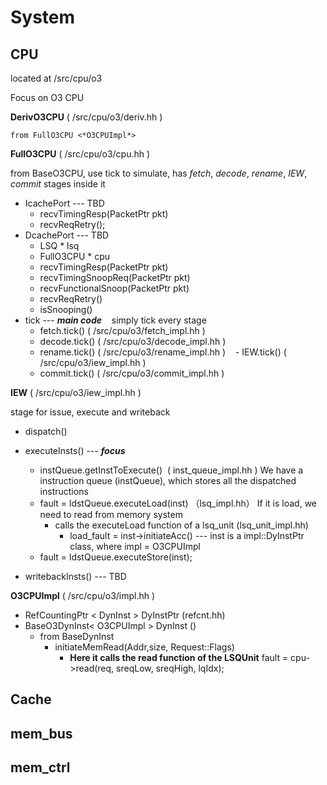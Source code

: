 # System

## CPU
located at /src/cpu/o3

Focus on O3 CPU 

**DerivO3CPU** ( /src/cpu/o3/deriv.hh ) 

    from FullO3CPU <*O3CPUImpl*>

**FullO3CPU** ( /src/cpu/o3/cpu.hh ) 

from BaseO3CPU, use tick to simulate, has *fetch*, *decode*, *rename*, *IEW*, *commit* stages inside it 
    
* IcachePort --- TBD
    - recvTimingResp(PacketPtr pkt)
    - recvReqRetry();
* DcachePort --- TBD
    - LSQ \* lsq
    - FullO3CPU \* cpu
    - recvTimingResp(PacketPtr pkt)
    - recvTimingSnoopReq(PacketPtr pkt)
    - recvFunctionalSnoop(PacketPtr pkt)
    - recvReqRetry()
    - isSnooping()
* tick --- ***main code***
    simply tick every stage
    - fetch.tick() ( /src/cpu/o3/fetch_impl.hh )
    - decode.tick() ( /src/cpu/o3/decode_impl.hh )
    - rename.tick() ( /src/cpu/o3/rename_impl.hh )
    - IEW.tick() ( /src/cpu/o3/iew_impl.hh )
    - commit.tick() ( /src/cpu/o3/commit_impl.hh )
    
   
**IEW** ( /src/cpu/o3/iew_impl.hh )

stage for issue, execute and writeback 

* dispatch()
* executeInsts() --- ***focus***
    - instQueue.getInstToExecute()  ( inst_queue_impl.hh ) We have a instruction queue (instQueue), which stores all the dispatched instructions 
    - fault = ldstQueue.executeLoad(inst) （lsq_impl.hh） If it is load, we need to read from memory system
        - calls the executeLoad function of a lsq_unit (lsq_unit_impl.hh)
            - load_fault = inst->initiateAcc() --- inst is a impl::DyInstPtr class, where impl = O3CPUImpl  
    - fault = ldstQueue.executeStore(inst);
    
* writebackInsts() --- TBD



**O3CPUImpl** ( /src/cpu/o3/impl.hh ) 

* RefCountingPtr < DynInst > DyInstPtr (refcnt.hh)
* BaseO3DynInst< O3CPUImpl > DynInst ()
    - from BaseDynInst 
        - initiateMemRead(Addr,size, Request::Flags) 
            - **Here it calls the read function of the LSQUnit** fault = cpu->read(req, sreqLow, sreqHigh, lqIdx);



## Cache

## mem_bus

## mem_ctrl

